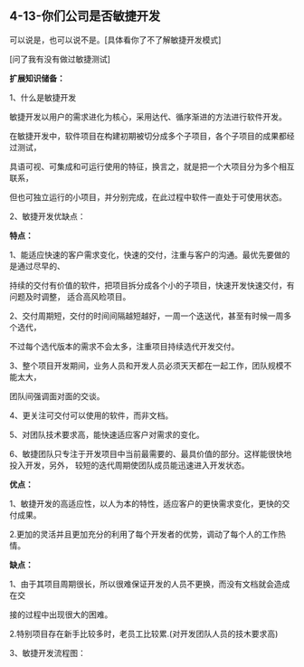 ## 4-13-你们公司是否敏捷开发

可以说是，也可以说不是。[具体看你了不了解敏捷开发模式]

[问了我有没有做过敏捷测试]

**扩展知识储备：**

1、什么是敏捷开发

敏捷开发以用户的需求进化为核心，采用达代、循序渐进的方法进行软件开发。

在敏捷开发中，软件项目在构建初期被切分成多个子项目，各个子项目的成果都经过测试，

具语可视、可集成和可运行使用的特征，换言之，就是把一个大项目分为多个相互联系，

但也可独立运行的小项目，并分别完成，在此过程中软件一直处于可使用状态。

2、敏捷开发优缺点：

**特点：**

1、能适应快速的客户需求变化，快速的交付，注重与客户的沟通。最优先要做的是通过尽早的、

持续的交付有价值的软件，把项目拆分成各个小的子项目，快速开发快速交付，有问题及时调整， 适合高风睑项目。

2、交付周期短，交付的时间间隔越短越好，一周一个迭送代，甚至有时候一周多个选代，

不过每个选代版本的需求不会太多，注重项目持续选代开发交付。

3、整个项目开发期间，业务人员和开发人员必须天天都在一起工作，团队规模不能太大，

团队间强调面对面的交谈。

4、更关注可交付可以使用的软件，而非文档。

5、对团队技术要求高，能快速适应客户对需求的变化。

6、敏捷团队只专注于开发项目中当前最需要的、最具价值的部分。这样能很快地投入开发，另外， 较短的迭代周期使团队成员能迅速进入开发状态。

**优点：**

1、敏捷开发的高适应性，以人为本的特性，适应客户的更快需求变化，更快的交付成果。

2.更加的灵活并且更加充分的利用了每个开发者的优势，调动了每个人的工作热情。

**缺点：**

1、由于其项目周期很长，所以很难保证开发的人员不更换，而没有文档就会造成在交

接的过程中出现很大的困难。

2.特别项目存在新手比较多时，老员工比较累.(对开发团队人员的技木要求高)

3、敏捷开发流程图：
